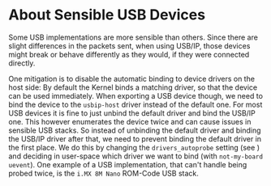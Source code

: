 # About Sensible USB Devices

Some USB implementations are more sensible than others. Since there are slight
differences in the packets sent, when using USB/IP, those devices might break or
behave differently as they would, if they were connected directly.

One mitigation is to disable the automatic binding to device drivers on the host
side: By default the Kernel binds a matching driver, so that the device can be
used immediately. When exporting a USB device though, we need to bind the device
to the `usbip-host` driver instead of the default one. For most USB devices it
is fine to just unbind the default driver and bind the USB/IP one. This however
enumerates the device twice and can cause issues in sensible USB stacks. So
instead of unbinding the default driver and binding the USB/IP driver after
that, we need to prevent binding the default driver in the first place. We do
this by changing the `drivers_autoprobe` setting (see
[](../how-to-guides/usb-export.md)) and deciding in user-space which driver we
want to bind (with `not-my-board uevent`). One example of a USB implementation,
that can't handle being probed twice, is the `i.MX 8M Nano` ROM-Code USB stack.

